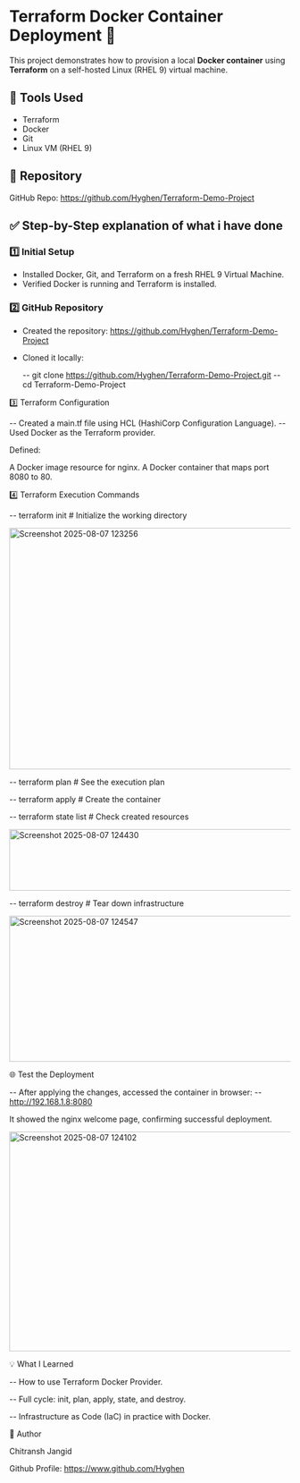 # Terraform Docker Container Deployment 🚀

This project demonstrates how to provision a local **Docker container** using **Terraform** on a self-hosted Linux (RHEL 9) virtual machine.

## 🧰 Tools Used

- Terraform
- Docker
- Git
- Linux VM (RHEL 9)

## 📁 Repository

GitHub Repo: https://github.com/Hyghen/Terraform-Demo-Project

## ✅ Step-by-Step explanation of what i have done 


### 1️⃣ Initial Setup

- Installed Docker, Git, and Terraform on a fresh RHEL 9 Virtual Machine.
- Verified Docker is running and Terraform is installed.


### 2️⃣ GitHub Repository

- Created the repository: https://github.com/Hyghen/Terraform-Demo-Project
- Cloned it locally:

  -- git clone https://github.com/Hyghen/Terraform-Demo-Project.git
  -- cd Terraform-Demo-Project


3️⃣ Terraform Configuration

-- Created a main.tf file using HCL (HashiCorp Configuration Language).
-- Used Docker as the Terraform provider.

Defined:

A Docker image resource for nginx.
A Docker container that maps port 8080 to 80.


4️⃣ Terraform Execution Commands


-- terraform init        # Initialize the working directory

<img width="1166" height="432" alt="Screenshot 2025-08-07 123256" src="https://github.com/user-attachments/assets/0fb233bf-e8f7-4673-a62f-7df54f94e451" />



-- terraform plan        # See the execution plan

-- terraform apply       # Create the container


-- terraform state list  # Check created resources

<img width="792" height="110" alt="Screenshot 2025-08-07 124430" src="https://github.com/user-attachments/assets/7a087e64-5b8e-451f-a1e8-5ae49d75e8e3" />




-- terraform destroy     # Tear down infrastructure

<img width="1702" height="261" alt="Screenshot 2025-08-07 124547" src="https://github.com/user-attachments/assets/d2f382de-1ca8-44e2-bdd8-588a22637d9f" />



🌐 Test the Deployment

-- After applying the changes, accessed the container in browser:
-- http://192.168.1.8:8080


It showed the nginx welcome page, confirming successful deployment.



<img width="1116" height="393" alt="Screenshot 2025-08-07 124102" src="https://github.com/user-attachments/assets/e82ed510-3920-43bc-a98d-7afc7fbad2b7" />



💡 What I Learned

-- How to use Terraform Docker Provider.

-- Full cycle: init, plan, apply, state, and destroy.

-- Infrastructure as Code (IaC) in practice with Docker.


🔗 Author

Chitransh Jangid

Github Profile:  https://www.github.com/Hyghen
